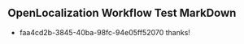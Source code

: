 ## OpenLocalization Workflow Test MarkDown
* faa4cd2b-3845-40ba-98fc-94e05ff52070 thanks!

<!--HONumber=Aug16_HO4-->


